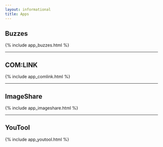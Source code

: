```yaml
---
layout: informational
title: Apps
---
```


## Buzzes ##

{% include app_buzzes.html %}

---

## COM:LINK ##

{% include app_comlink.html %}

---

## ImageShare ##

{% include app_imageshare.html %}

---

## YouTool ##

{% include app_youtool.html %}

